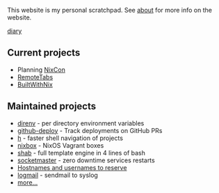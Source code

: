 This website is my personal scratchpad. See [about](about.md) for more info on
the website.

[diary](diary.md)

## Current projects

* Planning [NixCon](NixCon.md)
* [RemoteTabs](RemoteTabs.md)
* [BuiltWithNix](BuiltWithNix.md)

## Maintained projects

* [direnv](https://direnv.net) - per directory environment variables
* [github-deploy](https://github.com/zimbatm/github-deploy) - Track deployments on GitHub PRs
* [h](https://github.com/zimbatm/h) - faster shell navigation of projects
* [nixbox](https://github.com/nix-community/nixbox) - NixOS Vagrant boxes
* [shab](https://github.com/zimbatm/shab) - full template engine in 4 lines of bash
* [socketmaster](https://github.com/zimbatm/socketmaster) - zero downtime services restarts 
* [Hostnames and usernames to reserve](https://zimbatm.github.io/hostnames-and-usernames-to-reserve/)
* [logmail](https://github.com/zimbatm/logmail) - sendmail to syslog
* [more...](https://github.com/zimbatm?utf8=%E2%9C%93&tab=repositories&type=source)
